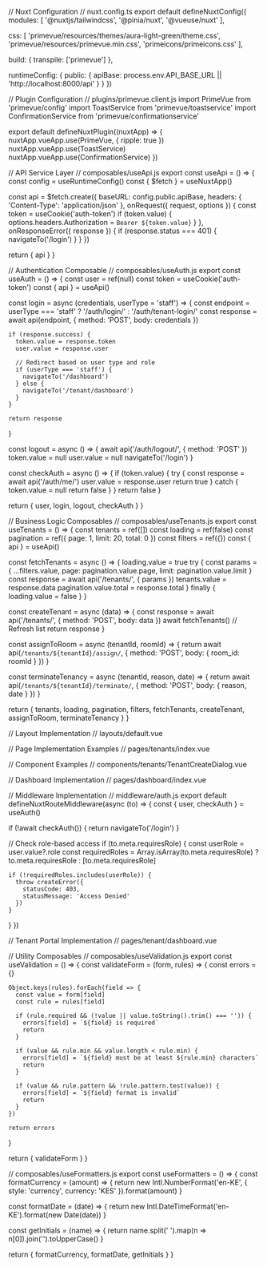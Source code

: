 // Nuxt Configuration
// nuxt.config.ts
export default defineNuxtConfig({
  modules: [
    '@nuxtjs/tailwindcss',
    '@pinia/nuxt',
    '@vueuse/nuxt'
  ],
  
  css: [
    'primevue/resources/themes/aura-light-green/theme.css',
    'primevue/resources/primevue.min.css',
    'primeicons/primeicons.css'
  ],
  
  build: {
    transpile: ['primevue']
  },
  
  runtimeConfig: {
    public: {
      apiBase: process.env.API_BASE_URL || 'http://localhost:8000/api'
    }
  }
})

// Plugin Configuration
// plugins/primevue.client.js
import PrimeVue from 'primevue/config'
import ToastService from 'primevue/toastservice'
import ConfirmationService from 'primevue/confirmationservice'

export default defineNuxtPlugin((nuxtApp) => {
  nuxtApp.vueApp.use(PrimeVue, { ripple: true })
  nuxtApp.vueApp.use(ToastService)
  nuxtApp.vueApp.use(ConfirmationService)
})

// API Service Layer
// composables/useApi.js
export const useApi = () => {
  const config = useRuntimeConfig()
  const { $fetch } = useNuxtApp()
  
  const api = $fetch.create({
    baseURL: config.public.apiBase,
    headers: {
      'Content-Type': 'application/json'
    },
    onRequest({ request, options }) {
      const token = useCookie('auth-token')
      if (token.value) {
        options.headers.Authorization = `Bearer ${token.value}`
      }
    },
    onResponseError({ response }) {
      if (response.status === 401) {
        navigateTo('/login')
      }
    }
  })
  
  return { api }
}

// Authentication Composable
// composables/useAuth.js
export const useAuth = () => {
  const user = ref(null)
  const token = useCookie('auth-token')
  const { api } = useApi()
  
  const login = async (credentials, userType = 'staff') => {
    const endpoint = userType === 'staff' ? '/auth/login/' : '/auth/tenant-login/'
    const response = await api(endpoint, {
      method: 'POST',
      body: credentials
    })
    
    if (response.success) {
      token.value = response.token
      user.value = response.user
      
      // Redirect based on user type and role
      if (userType === 'staff') {
        navigateTo('/dashboard')
      } else {
        navigateTo('/tenant/dashboard')
      }
    }
    
    return response
  }
  
  const logout = async () => {
    await api('/auth/logout/', { method: 'POST' })
    token.value = null
    user.value = null
    navigateTo('/login')
  }
  
  const checkAuth = async () => {
    if (token.value) {
      try {
        const response = await api('/auth/me/')
        user.value = response.user
        return true
      } catch {
        token.value = null
        return false
      }
    }
    return false
  }
  
  return { user, login, logout, checkAuth }
}

// Business Logic Composables
// composables/useTenants.js
export const useTenants = () => {
  const tenants = ref([])
  const loading = ref(false)
  const pagination = ref({ page: 1, limit: 20, total: 0 })
  const filters = ref({})
  const { api } = useApi()
  
  const fetchTenants = async () => {
    loading.value = true
    try {
      const params = {
        ...filters.value,
        page: pagination.value.page,
        limit: pagination.value.limit
      }
      const response = await api('/tenants/', { params })
      tenants.value = response.data
      pagination.value.total = response.total
    } finally {
      loading.value = false
    }
  }
  
  const createTenant = async (data) => {
    const response = await api('/tenants/', {
      method: 'POST',
      body: data
    })
    await fetchTenants() // Refresh list
    return response
  }
  
  const assignToRoom = async (tenantId, roomId) => {
    return await api(`/tenants/${tenantId}/assign/`, {
      method: 'POST',
      body: { room_id: roomId }
    })
  }
  
  const terminateTenancy = async (tenantId, reason, date) => {
    return await api(`/tenants/${tenantId}/terminate/`, {
      method: 'POST',
      body: { reason, date }
    })
  }
  
  return {
    tenants,
    loading,
    pagination,
    filters,
    fetchTenants,
    createTenant,
    assignToRoom,
    terminateTenancy
  }
}

// Layout Implementation
// layouts/default.vue
<template>
  <div class="min-h-screen flex">
    <AppSidebar v-if="user" :menu="menuItems" :collapsed="sidebarCollapsed" />
    
    <div class="flex-1 flex flex-col">
      <AppHeader 
        v-if="user"
        @toggle-sidebar="sidebarCollapsed = !sidebarCollapsed"
        :user="user"
      />
      
      <main class="flex-1 p-6 bg-gray-50">
        <BreadcrumbNav />
        <slot />
      </main>
    </div>
    
    <Toast />
    <ConfirmDialog />
  </div>
</template>

<script setup>
const { user } = useAuth()
const sidebarCollapsed = ref(false)

const menuItems = computed(() => {
  if (!user.value) return []
  
  if (user.value.role === 'tenant') {
    return tenantMenu
  } else {
    return staffMenu.filter(item => 
      hasPermission(user.value.role, item.permission)
    )
  }
})
</script>

// Page Implementation Examples
// pages/tenants/index.vue
<template>
  <div class="space-y-6">
    <div class="flex justify-between items-center">
      <h1 class="text-2xl font-bold">Tenant Management</h1>
      <Button 
        icon="pi pi-plus" 
        label="Add Tenant"
        @click="showCreateDialog = true"
      />
    </div>
    
    <Card>
      <template #content>
        <!-- Filters -->
        <div class="grid grid-cols-1 md:grid-cols-4 gap-4 mb-6">
          <InputText 
            v-model="filters.search" 
            placeholder="Search tenants..."
            @input="debouncedSearch"
          />
          <Dropdown 
            v-model="filters.status"
            :options="statusOptions"
            placeholder="Status"
            @change="fetchTenants"
          />
          <Dropdown 
            v-model="filters.tenant_type"
            :options="typeOptions" 
            placeholder="Type"
            @change="fetchTenants"
          />
          <Button 
            icon="pi pi-filter-slash"
            label="Clear"
            severity="secondary"
            @click="clearFilters"
          />
        </div>
        
        <!-- Data Table -->
        <DataTable 
          v-model:selection="selectedTenants"
          :value="tenants"
          :loading="loading"
          selectionMode="multiple"
          dataKey="id"
          :paginator="true"
          :rows="pagination.limit"
          :totalRecords="pagination.total"
          :lazy="true"
          @page="onPage"
          @sort="onSort"
        >
          <Column selectionMode="multiple" />
          
          <Column field="name" header="Name" sortable>
            <template #body="{ data }">
              <div class="flex items-center gap-2">
                <Avatar :label="getInitials(data.name)" />
                <div>
                  <div class="font-medium">{{ data.name }}</div>
                  <div class="text-sm text-gray-500">{{ data.phone }}</div>
                </div>
              </div>
            </template>
          </Column>
          
          <Column field="tenant_status" header="Status" sortable>
            <template #body="{ data }">
              <Tag 
                :value="data.tenant_status"
                :severity="getStatusSeverity(data.tenant_status)"
              />
            </template>
          </Column>
          
          <Column field="current_room" header="Room">
            <template #body="{ data }">
              <span v-if="data.current_room">
                Room {{ data.current_room.number }}
              </span>
              <span v-else class="text-gray-400">No room</span>
            </template>
          </Column>
          
          <Column header="Actions">
            <template #body="{ data }">
              <div class="flex gap-2">
                <Button 
                  icon="pi pi-eye"
                  size="small"
                  severity="info"
                  @click="viewTenant(data.id)"
                />
                <Button 
                  icon="pi pi-pencil"
                  size="small"
                  @click="editTenant(data.id)"
                />
                <SplitButton 
                  :model="getActionItems(data)"
                  size="small"
                />
              </div>
            </template>
          </Column>
        </DataTable>
      </template>
    </Card>
    
    <!-- Bulk Actions -->
    <Card v-if="selectedTenants.length > 0">
      <template #content>
        <div class="flex gap-4 items-center">
          <span>{{ selectedTenants.length }} tenant(s) selected</span>
          <Button 
            label="Bulk Update Status"
            @click="showBulkUpdateDialog = true"
          />
          <Button 
            label="Export Selected"
            severity="secondary"
            @click="exportSelected"
          />
        </div>
      </template>
    </Card>
    
    <!-- Dialogs -->
    <TenantCreateDialog 
      v-model:visible="showCreateDialog"
      @created="onTenantCreated"
    />
    
    <TenantBulkUpdateDialog
      v-model:visible="showBulkUpdateDialog"
      :tenants="selectedTenants"
      @updated="onBulkUpdated"
    />
  </div>
</template>

<script setup>
definePageMeta({
  middleware: 'auth',
  requiresRole: ['manager', 'caretaker']
})

const { 
  tenants, 
  loading, 
  pagination, 
  filters,
  fetchTenants,
  createTenant 
} = useTenants()

const selectedTenants = ref([])
const showCreateDialog = ref(false)
const showBulkUpdateDialog = ref(false)

const statusOptions = [
  { label: 'Prospective', value: 'prospective' },
  { label: 'Active', value: 'active' },
  { label: 'Former', value: 'former' }
]

const typeOptions = [
  { label: 'Student', value: 'student' },
  { label: 'Working', value: 'working' },
  { label: 'Other', value: 'other' }
]

// Lifecycle
onMounted(() => {
  fetchTenants()
})

// Methods
const debouncedSearch = useDebounceFn(() => {
  fetchTenants()
}, 500)

const clearFilters = () => {
  filters.value = {}
  fetchTenants()
}

const onPage = (event) => {
  pagination.value.page = event.page + 1
  fetchTenants()
}

const getActionItems = (tenant) => [
  {
    label: 'Assign Room',
    icon: 'pi pi-home',
    command: () => assignRoom(tenant),
    disabled: tenant.tenant_status !== 'prospective'
  },
  {
    label: 'Transfer Room', 
    icon: 'pi pi-arrow-right',
    command: () => transferRoom(tenant),
    disabled: tenant.tenant_status !== 'active'
  },
  {
    label: 'Terminate',
    icon: 'pi pi-times',
    command: () => terminateTenant(tenant),
    disabled: tenant.tenant_status !== 'active'
  }
]

const onTenantCreated = () => {
  showCreateDialog.value = false
  fetchTenants()
}
</script>

// Component Examples
// components/tenants/TenantCreateDialog.vue
<template>
  <Dialog 
    :visible="visible"
    @update:visible="$emit('update:visible', $event)"
    modal
    header="Add New Tenant"
    :style="{ width: '600px' }"
  >
    <form @submit.prevent="submitForm">
      <div class="grid grid-cols-1 md:grid-cols-2 gap-4">
        <div class="field">
          <label class="block text-sm font-medium mb-2">Full Name *</label>
          <InputText 
            v-model="form.name"
            :class="{ 'p-invalid': errors.name }"
            placeholder="Enter full name"
          />
          <small v-if="errors.name" class="p-error">{{ errors.name }}</small>
        </div>
        
        <div class="field">
          <label class="block text-sm font-medium mb-2">Phone Number *</label>
          <InputText 
            v-model="form.phone"
            :class="{ 'p-invalid': errors.phone }"
            placeholder="0700000000"
          />
          <small v-if="errors.phone" class="p-error">{{ errors.phone }}</small>
        </div>
        
        <div class="field">
          <label class="block text-sm font-medium mb-2">Email</label>
          <InputText 
            v-model="form.email"
            type="email"
            placeholder="email@example.com"
          />
        </div>
        
        <div class="field">
          <label class="block text-sm font-medium mb-2">ID Number *</label>
          <InputText 
            v-model="form.id_number"
            :class="{ 'p-invalid': errors.id_number }"
            placeholder="12345678"
          />
          <small v-if="errors.id_number" class="p-error">{{ errors.id_number }}</small>
        </div>
        
        <div class="field">
          <label class="block text-sm font-medium mb-2">Tenant Type</label>
          <Dropdown 
            v-model="form.tenant_type"
            :options="tenantTypes"
            optionLabel="label"
            optionValue="value"
            placeholder="Select type"
          />
        </div>
        
        <div class="field">
          <label class="block text-sm font-medium mb-2">Institution/Employer</label>
          <InputText 
            v-model="form.institution_employer"
            placeholder="University/Company name"
          />
        </div>
        
        <div class="field col-span-2">
          <label class="block text-sm font-medium mb-2">Emergency Contact Name *</label>
          <InputText 
            v-model="form.emergency_contact_name"
            :class="{ 'p-invalid': errors.emergency_contact_name }"
            placeholder="Emergency contact name"
          />
          <small v-if="errors.emergency_contact_name" class="p-error">{{ errors.emergency_contact_name }}</small>
        </div>
        
        <div class="field col-span-2">
          <label class="block text-sm font-medium mb-2">Emergency Contact Phone *</label>
          <InputText 
            v-model="form.emergency_contact_phone"
            :class="{ 'p-invalid': errors.emergency_contact_phone }"
            placeholder="Emergency contact phone"
          />
          <small v-if="errors.emergency_contact_phone" class="p-error">{{ errors.emergency_contact_phone }}</small>
        </div>
      </div>
      
      <div class="flex justify-end gap-2 mt-6">
        <Button 
          label="Cancel"
          severity="secondary"
          @click="$emit('update:visible', false)"
        />
        <Button 
          label="Create Tenant"
          type="submit"
          :loading="loading"
        />
      </div>
    </form>
  </Dialog>
</template>

<script setup>
const props = defineProps(['visible'])
const emit = defineEmits(['update:visible', 'created'])

const { createTenant } = useTenants()
const { validateForm } = useValidation()

const form = ref({
  name: '',
  phone: '',
  email: '',
  id_number: '',
  tenant_type: 'student',
  institution_employer: '',
  emergency_contact_name: '',
  emergency_contact_phone: ''
})

const errors = ref({})
const loading = ref(false)

const tenantTypes = [
  { label: 'Student', value: 'student' },
  { label: 'Working Professional', value: 'working' },
  { label: 'Other', value: 'other' }
]

const validationRules = {
  name: { required: true, min: 2 },
  phone: { required: true, pattern: /^[0-9]{10}$/ },
  id_number: { required: true, min: 6 },
  emergency_contact_name: { required: true },
  emergency_contact_phone: { required: true, pattern: /^[0-9]{10}$/ }
}

const submitForm = async () => {
  errors.value = validateForm(form.value, validationRules)
  
  if (Object.keys(errors.value).length === 0) {
    loading.value = true
    try {
      await createTenant(form.value)
      emit('created')
      resetForm()
    } catch (error) {
      // Handle API errors
    } finally {
      loading.value = false
    }
  }
}

const resetForm = () => {
  form.value = {
    name: '',
    phone: '',
    email: '',
    id_number: '',
    tenant_type: 'student',
    institution_employer: '',
    emergency_contact_name: '',
    emergency_contact_phone: ''
  }
  errors.value = {}
}
</script>

// Dashboard Implementation
// pages/dashboard/index.vue
<template>
  <div class="space-y-6">
    <div class="flex justify-between items-center">
      <h1 class="text-2xl font-bold">Dashboard</h1>
      <div class="flex gap-2">
        <Button 
          icon="pi pi-refresh"
          label="Refresh"
          severity="secondary"
          @click="refreshData"
        />
        <Dropdown 
          v-model="selectedPeriod"
          :options="periodOptions"
          @change="onPeriodChange"
        />
      </div>
    </div>
    
    <!-- Metrics Cards -->
    <div class="grid grid-cols-1 md:grid-cols-2 lg:grid-cols-4 gap-6">
      <MetricCard
        title="Total Rooms"
        :value="dashboardData.total_rooms"
        icon="pi pi-home"
        color="blue"
      />
      <MetricCard
        title="Occupied Rooms"
        :value="dashboardData.occupied_rooms"
        icon="pi pi-users"
        color="green"
        :percentage="occupancyRate"
      />
      <MetricCard
        title="Monthly Revenue"
        :value="formatCurrency(dashboardData.monthly_revenue)"
        icon="pi pi-credit-card"
        color="purple"
      />
      <MetricCard
        title="Collection Rate"
        :value="`${dashboardData.collection_rate}%`"
        icon="pi pi-chart-line"
        color="orange"
      />
    </div>
    
    <!-- Charts Row -->
    <div class="grid grid-cols-1 lg:grid-cols-2 gap-6">
      <Card>
        <template #title>Occupancy Trend</template>
        <template #content>
          <Chart 
            type="line"
            :data="occupancyChartData"
            :options="chartOptions"
          />
        </template>
      </Card>
      
      <Card>
        <template #title>Revenue Breakdown</template>
        <template #content>
          <Chart 
            type="doughnut"
            :data="revenueChartData"
            :options="doughnutOptions"
          />
        </template>
      </Card>
    </div>
    
    <!-- Recent Activities -->
    <div class="grid grid-cols-1 lg:grid-cols-2 gap-6">
      <Card>
        <template #title>Recent Payments</template>
        <template #content>
          <DataTable 
            :value="recentPayments"
            :paginator="false"
          >
            <Column field="tenant_name" header="Tenant" />
            <Column field="amount" header="Amount">
              <template #body="{ data }">
                {{ formatCurrency(data.amount) }}
              </template>
            </Column>
            <Column field="payment_date" header="Date">
              <template #body="{ data }">
                {{ formatDate(data.payment_date) }}
              </template>
            </Column>
            <Column field="status" header="Status">
              <template #body="{ data }">
                <Tag 
                  :value="data.is_validated ? 'Validated' : 'Pending'"
                  :severity="data.is_validated ? 'success' : 'warning'"
                />
              </template>
            </Column>
          </DataTable>
        </template>
      </Card>
      
      <Card>
        <template #title>Maintenance Requests</template>
        <template #content>
          <DataTable 
            :value="maintenanceRequests"
            :paginator="false"
          >
            <Column field="room_number" header="Room" />
            <Column field="issue_type" header="Issue" />
            <Column field="urgency" header="Priority">
              <template #body="{ data }">
                <Tag 
                  :value="data.urgency"
                  :severity="getUrgencySeverity(data.urgency)"
                />
              </template>
            </Column>
            <Column field="status" header="Status" />
          </DataTable>
        </template>
      </Card>
    </div>
  </div>
</template>

<script setup>
definePageMeta({
  middleware: 'auth'
})

const { user } = useAuth()
const { api } = useApi()

const dashboardData = ref({})
const recentPayments = ref([])
const maintenanceRequests = ref([])
const selectedPeriod = ref('month')
const loading = ref(false)

const periodOptions = [
  { label: 'Last 7 Days', value: 'week' },
  { label: 'Last 30 Days', value: 'month' },
  { label: 'Last 90 Days', value: 'quarter' }
]

const occupancyRate = computed(() => {
  if (!dashboardData.value.total_rooms) return 0
  return Math.round((dashboardData.value.occupied_rooms / dashboardData.value.total_rooms) * 100)
})

// Fetch dashboard data based on user role
const fetchDashboardData = async () => {
  loading.value = true
  try {
    const endpoint = `/dashboard/${user.value.role}/`
    const response = await api(endpoint, {
      params: { period: selectedPeriod.value }
    })
    
    dashboardData.value = response.metrics
    recentPayments.value = response.recent_payments || []
    maintenanceRequests.value = response.maintenance_requests || []
  } finally {
    loading.value = false
  }
}

onMounted(() => {
  fetchDashboardData()
})

const refreshData = () => {
  fetchDashboardData()
}

const onPeriodChange = () => {
  fetchDashboardData()
}
</script>

// Middleware Implementation
// middleware/auth.js
export default defineNuxtRouteMiddleware(async (to) => {
  const { user, checkAuth } = useAuth()
  
  if (!await checkAuth()) {
    return navigateTo('/login')
  }
  
  // Check role-based access
  if (to.meta.requiresRole) {
    const userRole = user.value?.role
    const requiredRoles = Array.isArray(to.meta.requiresRole) 
      ? to.meta.requiresRole 
      : [to.meta.requiresRole]
    
    if (!requiredRoles.includes(userRole)) {
      throw createError({
        statusCode: 403,
        statusMessage: 'Access Denied'
      })
    }
  }
})

// Tenant Portal Implementation
// pages/tenant/dashboard.vue
<template>
  <div class="space-y-6">
    <div class="flex justify-between items-center">
      <div>
        <h1 class="text-2xl font-bold">Welcome, {{ user.name }}</h1>
        <p class="text-gray-600">Room {{ tenantData.current_room?.number }}</p>
      </div>
      <Button 
        icon="pi pi-refresh"
        label="Refresh"
        severity="secondary"
        @click="refreshData"
      />
    </div>
    
    <!-- Account Summary -->
    <Card>
      <template #title>Account Summary</template>
      <template #content>
        <div class="grid grid-cols-1 md:grid-cols-3 gap-6">
          <div class="text-center">
            <div class="text-2xl font-bold" :class="balanceColor">
              {{ formatCurrency(Math.abs(tenantData.account_balance || 0)) }}
            </div>
            <div class="text-sm text-gray-600">
              {{ tenantData.account_balance >= 0 ? 'Credit Balance' : 'Amount Owing' }}
            </div>
          </div>
          
          <div class="text-center">
            <div class="text-2xl font-bold text-blue-600">
              {{ formatCurrency(tenantData.monthly_rent || 0) }}
            </div>
            <div class="text-sm text-gray-600">Monthly Rent</div>
          </div>
          
          <div class="text-center">
            <div class="text-2xl font-bold text-green-600">
              {{ tenantData.next_due_date ? formatDate(tenantData.next_due_date) : 'N/A' }}
            </div>
            <div class="text-sm text-gray-600">Next Due Date</div>
          </div>
        </div>
      </template>
    </Card>
    
    <!-- Quick Actions -->
    <Card>
      <template #title>Quick Actions</template>
      <template #content>
        <div class="grid grid-cols-2 md:grid-cols-4 gap-4">
          <Button 
            icon="pi pi-credit-card"
            label="View Payments"
            class="p-button-outlined"
            @click="navigateTo('/tenant/payments')"
          />
          <Button 
            icon="pi pi-cog"
            label="Report Issue"
            class="p-button-outlined"
            @click="navigateTo('/tenant/maintenance/create')"
          />
          <Button 
            icon="pi pi-file"
            label="My Documents"
            class="p-button-outlined"
            @click="navigateTo('/tenant/documents')"
          />
          <Button 
            icon="pi pi-bookmark"
            label="View Contract"
            class="p-button-outlined"
            @click="navigateTo('/tenant/contract')"
          />
        </div>
      </template>
    </Card>
    
    <!-- Recent Payments -->
    <Card>
      <template #title>Recent Payments</template>
      <template #content>
        <DataTable 
          :value="recentPayments"
          :paginator="false"
        >
          <template #empty>
            <div class="text-center py-8">
              <i class="pi pi-credit-card text-4xl text-gray-300 mb-4"></i>
              <p class="text-gray-500">No payments recorded yet</p>
            </div>
          </template>
          
          <Column field="name" header="Receipt No." />
          <Column field="amount" header="Amount">
            <template #body="{ data }">
              {{ formatCurrency(data.amount) }}
            </template>
          </Column>
          <Column field="payment_date" header="Date">
            <template #body="{ data }">
              {{ formatDate(data.payment_date) }}
            </template>
          </Column>
          <Column field="payment_method" header="Method" />
          <Column field="is_validated" header="Status">
            <template #body="{ data }">
              <Tag 
                :value="data.is_validated ? 'Validated' : 'Pending'"
                :severity="data.is_validated ? 'success' : 'warning'"
              />
            </template>
          </Column>
        </DataTable>
      </template>
    </Card>
  </div>
</template>

<script setup>
definePageMeta({
  layout: 'tenant',
  middleware: 'tenant-auth'
})

const { user } = useAuth()
const { api } = useApi()

const tenantData = ref({})
const recentPayments = ref([])

const balanceColor = computed(() => {
  const balance = tenantData.value.account_balance || 0
  return balance >= 0 ? 'text-green-600' : 'text-red-600'
})

const fetchTenantData = async () => {
  try {
    const response = await api('/tenant/dashboard/')
    tenantData.value = response.tenant
    recentPayments.value = response.recent_payments
  } catch (error) {
    console.error('Failed to fetch tenant data:', error)
  }
}

onMounted(() => {
  fetchTenantData()
})

const refreshData = () => {
  fetchTenantData()
}
</script>

// Utility Composables
// composables/useValidation.js
export const useValidation = () => {
  const validateForm = (form, rules) => {
    const errors = {}
    
    Object.keys(rules).forEach(field => {
      const value = form[field]
      const rule = rules[field]
      
      if (rule.required && (!value || value.toString().trim() === '')) {
        errors[field] = `${field} is required`
        return
      }
      
      if (value && rule.min && value.length < rule.min) {
        errors[field] = `${field} must be at least ${rule.min} characters`
        return
      }
      
      if (value && rule.pattern && !rule.pattern.test(value)) {
        errors[field] = `${field} format is invalid`
        return
      }
    })
    
    return errors
  }
  
  return { validateForm }
}

// composables/useFormatters.js
export const useFormatters = () => {
  const formatCurrency = (amount) => {
    return new Intl.NumberFormat('en-KE', {
      style: 'currency',
      currency: 'KES'
    }).format(amount)
  }
  
  const formatDate = (date) => {
    return new Intl.DateTimeFormat('en-KE').format(new Date(date))
  }
  
  const getInitials = (name) => {
    return name.split(' ').map(n => n[0]).join('').toUpperCase()
  }
  
  return { formatCurrency, formatDate, getInitials }
}